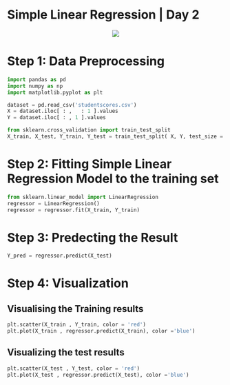 # Simple Linear Regression | Day 2

<p align="center">
  <img src="https://365datascience.com/wp-content/uploads/2017/08/The-linear-regression-model.png">
</p>


# Step 1: Data Preprocessing
```python
import pandas as pd
import numpy as np
import matplotlib.pyplot as plt

dataset = pd.read_csv('studentscores.csv')
X = dataset.iloc[ : ,   : 1 ].values
Y = dataset.iloc[ : , 1 ].values

from sklearn.cross_validation import train_test_split
X_train, X_test, Y_train, Y_test = train_test_split( X, Y, test_size = 1/4, random_state = 0) 
```

# Step 2: Fitting Simple Linear Regression Model to the training set
 ```python
 from sklearn.linear_model import LinearRegression
 regressor = LinearRegression()
 regressor = regressor.fit(X_train, Y_train)
 ```
 # Step 3: Predecting the Result
 ```python
 Y_pred = regressor.predict(X_test)
 ```
 
 # Step 4: Visualization 
 ## Visualising the Training results
 ```python
 plt.scatter(X_train , Y_train, color = 'red')
 plt.plot(X_train , regressor.predict(X_train), color ='blue')
 ```
 ## Visualizing the test results
 ```python
 plt.scatter(X_test , Y_test, color = 'red')
 plt.plot(X_test , regressor.predict(X_test), color ='blue')
 ``` 
